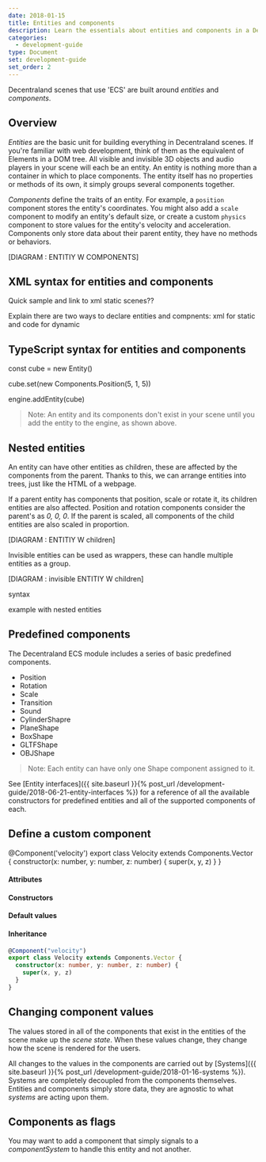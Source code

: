 ```yaml
---
date: 2018-01-15
title: Entities and components
description: Learn the essentials about entities and components in a Decentraland scene
categories:
  - development-guide
type: Document
set: development-guide
set_order: 2
---
```


Decentraland scenes that use 'ECS' are built around _entities_ and _components_.

## Overview

_Entities_ are the basic unit for building everything in Decentraland scenes. If you're familiar with web development, think of them as the equivalent of Elements in a DOM tree. All visible and invisible 3D objects and audio players in your scene will each be an entity. An entity is nothing more than a container in which to place components. The entity itself has no properties or methods of its own, it simply groups several components together.

_Components_ define the traits of an entity. For example, a `position` component stores the entity's coordinates. You might also add a `scale` component to modify an entity's default size, or create a custom `physics` component to store values for the entity's velocity and acceleration. Components only store data about their parent entity, they have no methods or behaviors.

[DIAGRAM : ENTITIY W COMPONENTS]

## XML syntax for entities and components

Quick sample and link to xml static scenes??

Explain there are two ways to declare entities and compnents: xml for static and code for dynamic

## TypeScript syntax for entities and components

const cube = new Entity()

cube.set(new Components.Position(5, 1, 5))

engine.addEntity(cube)

> Note: An entity and its components don't exist in your scene until you add the entity to the engine, as shown above.

## Nested entities

An entity can have other entities as children, these are affected by the components from the parent. Thanks to this, we can arrange entities into trees, just like the HTML of a webpage.

If a parent entity has components that position, scale or rotate it, its children entities are also affected. Position and rotation components consider the parent's as _0, 0, 0_. If the parent is scaled, all components of the child entities are also scaled in proportion.

[DIAGRAM : ENTITIY W children]

Invisible entities can be used as wrappers, these can handle multiple entities as a group.

[DIAGRAM : invisible ENTITIY W children]

syntax

example with nested entities

## Predefined components

The Decentraland ECS module includes a series of basic predefined components.

- Position
- Rotation
- Scale
- Transition
- Sound
- CylinderShapre
- PlaneShape
- BoxShape
- GLTFShape
- OBJShape

> Note: Each entity can have only one Shape component assigned to it.

See [Entity interfaces]({{ site.baseurl }}{% post_url /development-guide/2018-06-21-entity-interfaces %}) for a reference of all the available constructors for predefined entities and all of the supported components of each.

## Define a custom component

@Component('velocity')
export class Velocity extends Components.Vector {
constructor(x: number, y: number, z: number) {
super(x, y, z)
}
}

#### Attributes

#### Constructors

#### Default values

#### Inheritance

```ts
@Component("velocity")
export class Velocity extends Components.Vector {
  constructor(x: number, y: number, z: number) {
    super(x, y, z)
  }
}
```

## Changing component values

The values stored in all of the components that exist in the entities of the scene make up the _scene state_. When these values change, they change how the scene is rendered for the users.

All changes to the values in the components are carried out by [Systems]({{ site.baseurl }}{% post_url /development-guide/2018-01-16-systems %}). Systems are completely decoupled from the components themselves. Entities and components simply store data, they are agnostic to what _systems_ are acting upon them.

## Components as flags

You may want to add a component that simply signals to a _componentSystem_ to handle this entity and not another.
